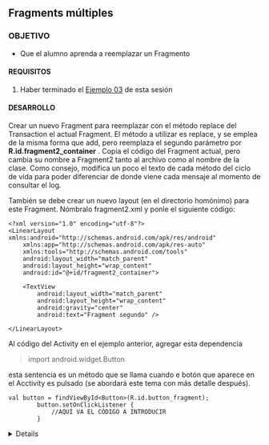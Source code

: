 ## Fragments múltiples

### OBJETIVO 

- Que el alumno aprenda a reemplazar un Fragmento

#### REQUISITOS 

1. Haber terminado el [Ejemplo 03](/../../tree/master/Sesion-03/Ejemplo-03) de esta sesión

#### DESARROLLO

Crear un nuevo Fragment para reemplazar con el método replace del Transaction el actual Fragment. El método a utilizar es replace, y se emplea de la misma forma que add, pero reemplaza el segundo parámetro por **R.id.fragment2_container** . Copia el código del Fragment actual, pero cambia su nombre a Fragment2 tanto al archivo como al nombre de la clase. Como consejo, modifica un poco el texto de cada método del ciclo de vida para poder diferenciar de donde viene cada mensaje al momento de consultar el log. 

También se debe crear un nuevo layout (en el directorio homónimo) para este Fragment. Nómbralo fragment2.xml y ponle el siguiente código: 
```
<?xml version="1.0" encoding="utf-8"?>
<LinearLayout xmlns:android="http://schemas.android.com/apk/res/android"
    xmlns:app="http://schemas.android.com/apk/res-auto"
    xmlns:tools="http://schemas.android.com/tools"
    android:layout_width="match_parent"
    android:layout_height="wrap_content"
    android:id="@+id/fragment2_container">

    <TextView
        android:layout_width="match_parent"
        android:layout_height="wrap_content"
        android:gravity="center"
        android:text="Fragment segundo" />

</LinearLayout>
```

Al código del Activity en el ejemplo anterior, agregar esta dependencia

>import android.widget.Button

esta sentencia es un método que se llama cuando e botón que aparece en el Acctivity es pulsado (se abordará este tema con más detalle después).

```
val button = findViewById<Button>(R.id.button_fragment);
        button.setOnClickListener {
            //AQUÍ VA EL CÓDIGO A INTRODUCIR
        }
```

<details>

	<summary>Solucion</summary>
```
val newFragment = Fragment2() //llamando al nuevo fragmento
val transaction = supportFragmentManager.beginTransaction() //obteniendo el objeto Transaction
transaction.replace(android.R.id.content, newFragment) //reemplazando el viejo fragment con el nuevo
transaction.addToBackStack(null) //añadiendo la Transacción a un stack
transaction.commit() //ejecutando los cambios
```
</details> 


